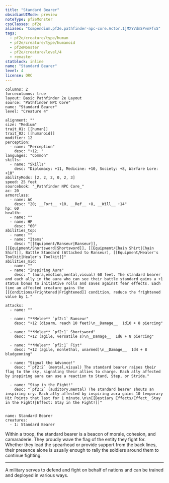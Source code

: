 ```yaml
---
title: "Standard Bearer"
obsidianUIMode: preview
noteType: pf2eMonster
cssClasses: pf2e
aliases: "Compendium.pf2e.pathfinder-npc-core.Actor.1jMXYVdmSPvnFfxS" 
tags:
  - pf2e/creature/type/human
  - pf2e/creature/type/humanoid
  - pf2eMonster
  - pf2e/creature/level/4
  - remaster
statblock: inline
name: "Standard Bearer"
level: 4
license: ORC
---
```


```statblock
columns: 2
forcecolumns: true
layout: Basic Pathfinder 2e Layout
source: "Pathfinder NPC Core"
name: "Standard Bearer"
level: "Creature 4"

alignment: ""
size: "Medium"
trait_01: [[human]]
trait_02: [[humanoid]]
modifier: 12
perception:
  - name: "Perception"
    desc: "+12; "
languages: "Common"
skills:
  - name: "Skills"
    desc: "Diplomacy: +11, Medicine: +10, Society: +8, Warfare Lore: +10"
abilityMods: [2, 2, 2, 0, 2, 3]
speed: 25 feet
sourcebook: "_Pathfinder NPC Core_"
ac: 20
armorclass:
  - name: AC
    desc: "20; __Fort__ +10, __Ref__ +8, __Will__ +14"
hp: 60
health:
  - name: ""
  - name: HP
    desc: "60"
abilities_top:
  - name: ""
  - name: "Items"
    desc: "[[Equipment/Ranseur|Ranseur]], [[Equipment/Shortsword|Shortsword]], [[Equipment/Chain Shirt|Chain Shirt]], Battle Standard (Attached to Ranseur), [[Equipment/Healer's Toolkit|Healer's Toolkit]]"
abilities_mid:
  - name: ""
  - name: "Inspiring Aura"
    desc: " (aura,emotion,mental,visual) 60 feet. The standard bearer and each ally in the aura who can see their battle standard gains a +1 status bonus to initiative rolls and saves against fear effects. Each time an affected creature gains the [[Conditions/Frightened|Frightened]] condition, reduce the frightened value by 1."

attacks:
  - name: ""

  - name: "**Melee** `pf2:1` Ranseur"
    desc: "+12 (disarm, reach 10 feet)\n__Damage__  1d10 + 8 piercing"

  - name: "**Melee** `pf2:1` Shortsword"
    desc: "+12 (agile, versatile s)\n__Damage__  1d6 + 8 piercing"

  - name: "**Melee** `pf2:1` Fist"
    desc: "+12 (agile, nonlethal, unarmed)\n__Damage__  1d4 + 8 bludgeoning"

  - name: "Signal the Advance!"
    desc: "`pf2:2` (mental,visual) The standard bearer raises their flag to the sky, signaling their allies to charge. Each ally affected by inspiring aura can use a reaction to Stand, Step, or Stride."

  - name: "Stay in the Fight!"
    desc: "`pf2:2` (auditory,mental) The standard bearer shouts an inspiring cry. Each ally affected by inspiring aura gains 10 temporary Hit Points that last for 1 minute.\n\n[[Bestiary Effects/Effect_ Stay in the Fight!|Effect: Stay in the Fight!]]"
 
```

```encounter-table
name: Standard Bearer
creatures:
  - 1: Standard Bearer
```



Within a troop, the standard bearer is a beacon of morale, cohesion, and camaraderie. They proudly wave the flag of the entity they fight for. Whether they lead the spearhead or provide support from the back lines, their presence alone is usually enough to rally the soldiers around them to continue fighting.

* * *

A military serves to defend and fight on behalf of nations and can be trained and deployed in various ways.
